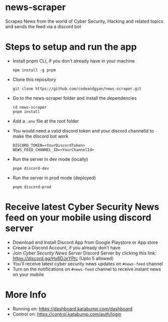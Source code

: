 # news-scraper

Scrapes News from the world of Cyber Security, Hacking and related topics and sends the feed via a discord bot

# Steps to setup and run the app

- Install pnpm CLI, if you don't already have in your machine
  ```
  npm install -g pnpm
  ```
- Clone this repository
  ```
  git clone https://github.com/codeandgyan/news-scraper.git
  ```
- Go to the news-scraper folder and install the dependencies

  ```
  cd news-scraper
  pnpm install
  ```

- Add a `.env` file at the root folder
- You would need a valid discord token and your discord channelId to make the discord bot work
  ```
  DISCORD_TOKEN=<YourDiscordToken>
  NEWS_FEED_CHANNEL_ID=<YourChannelId>
  ```
- Run the server in dev mode (locally)

  ```
  pnpm discord-dev
  ```

- Run the server in prod mode (deployed)
  ```
  pnpm discord-prod
  ```

# Receive latest Cyber Security News feed on your mobile using discord server

- Download and Install Discord App from Google Playstore or App store
- Create a Discord Account, if you already don't have
- Join _Cyber Security News Server_ Discord Server by clicking this link: https://discord.gg/Hx6DJxYPtc (Upto 5 allowed)
- You'll receive latest cyber security news updates on `#news-feed` channel
- Turn on the notifications on `#news-feed` channel to receive instant news on your mobile

# More Info

- Running on: https://dashboard.katabump.com/dashboard
- Control on: https://control.katabump.com/auth/login
